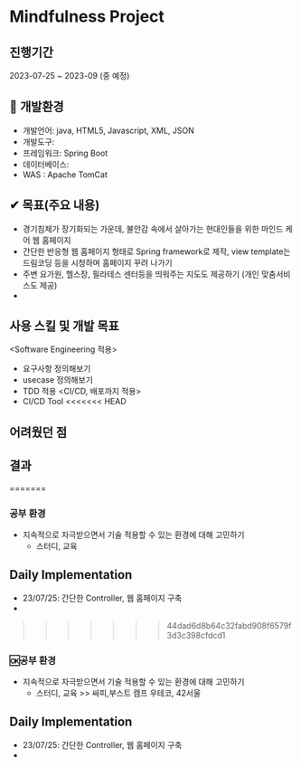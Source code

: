 # Mindfulness Project 

## 진행기간
2023-07-25 ~ 2023-09 (중 예정)

## 🔽 개발환경
- 개발언어: java, HTML5, Javascript, XML, JSON
- 개발도구: 
- 프레임워크: Spring Boot 
- 데이터베이스: 
- WAS : Apache TomCat

## ✔ 목표(주요 내용) 
- 경기침체가 장기화되는 가운데, 불안감 속에서 살아가는 현대인들을 위한 마인드 케어 웹 홈페이지 
- 간단한 반응형 웹 홈페이지 형태로 Spring framework로 제작, view template는 드림코딩 등을 시청하며 홈페이지 꾸려 나가기 
- 주변 요가원, 헬스장, 필라테스 센터등을 띄워주는 지도도 제공하기 (개인 맞춤서비스도 제공)
- 
## 사용 스킬 및 개발 목표
<Software Engineering 적용>
- 요구사항 정의해보기
- usecase 정의해보기 
- TDD 적용
<CI/CD, 배포까지 적용>
- CI/CD Tool
<<<<<<< HEAD

## 어려웠던 점

## 결과
=======

### 공부 환경
- 지속적으로 자극받으면서 기술 적용할 수 있는 환경에 대해 고민하기
  - 스터디, 교육

## Daily Implementation
- 23/07/25: 간단한 Controller, 웹 홈페이지 구축 
- 
>>>>>>> 44dad6d8b64c32fabd908f6579f3d3c398cfdcd1

### 🆗공부 환경
- 지속적으로 자극받으면서 기술 적용할 수 있는 환경에 대해 고민하기
  - 스터디, 교육 >> 싸피,부스트 캠프 우테코, 42서울 

## Daily Implementation
- 23/07/25: 간단한 Controller, 웹 홈페이지 구축 
- 
 